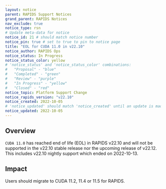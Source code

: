 ```yaml
---
layout: notice
parent: RAPIDS Support Notices
grand_parent: RAPIDS Notices
nav_exclude: true
notice_type: rsn
# Update meta-data for notice
notice_id: 21 # should match notice number
notice_pin: true # set to true to pin to notice page
title: "EOL for CUDA 11.0 in v22.10"
notice_author: RAPIDS Ops
notice_status: In Progress
notice_status_color: yellow
# 'notice_status' and 'notice_status_color' combinations:
#   "Proposal" - "blue"
#   "Completed" - "green"
#   "Review" - "purple"
#   "In Progress" - "yellow"
#   "Closed" - "red"
notice_topic: Platform Support Change
notice_rapids_version: "v22.10"
notice_created: 2022-10-05
# 'notice_updated' should match 'notice_created' until an update is made
notice_updated: 2022-10-05
---
```


## Overview

`CUDA 11.0` has reached end of life (EOL) in RAPIDS v22.10 and will not be supported in the v22.10 stable release nor the upcoming release of v22.12. This includes v22.10 nightly support which ended on 2022-10-13.

## Impact

Users should migrate to CUDA 11.2, 11.4 or 11.5 for RAPIDS.